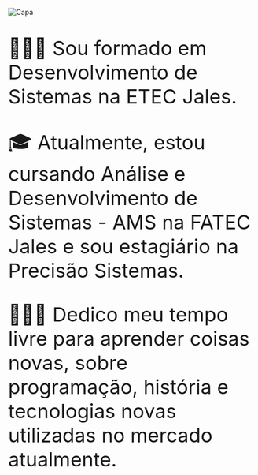 ![Capa](https://github.com/Gui-Angelo-Silva/Gui-Angelo-Silva/assets/100084412/24e2d9a1-2b35-4b72-ba07-b53856a66833)

<p align="left" style="font-size: 40">
  👨🏽‍🎓 Sou formado em Desenvolvimento de Sistemas na ETEC Jales.
</p>
<p align="left" style="font-size: 40">
  🎓 Atualmente, estou cursando Análise e Desenvolvimento de Sistemas - AMS na FATEC Jales e sou estagiário na Precisão Sistemas.
</p>
<p align="left" style="font-size: 40">
  👨🏽‍💻 Dedico meu tempo livre para aprender coisas novas, sobre programação, história e tecnologias novas utilizadas no mercado atualmente.
</p>